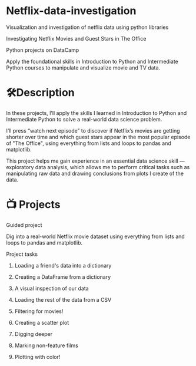 # Netflix-data-investigation
Visualization and investigation of netflix data using python libraries

Investigating Netflix Movies and Guest Stars in The Office

Python projects on DataCamp

Apply the foundational skills in Introduction to Python and Intermediate Python courses to manipulate and visualize movie and TV data.

# 🛠️Description
In these projects, I’ll apply the skills I learned in Introduction to Python and Intermediate Python to solve a real-world data science problem. 

I’ll press “watch next episode” to discover if Netflix’s movies are getting shorter over time and which guest stars appear in the most popular episode of "The Office", using everything from lists and loops to pandas and matplotlib.

This project helps me gain experience in an essential data science skill — exploratory data analysis, which allows me to perform critical tasks such as manipulating raw data and drawing conclusions from plots I create of the data.

# 📺 Projects
	
Guided project

Dig into a real-world Netflix movie dataset using everything from lists and loops to pandas and matplotlib.

Project tasks

1. Loading a friend's data into a dictionary

2. Creating a DataFrame from a dictionary
    
3. A visual inspection of our data

4. Loading the rest of the data from a CSV

5. Filtering for movies!

6. Creating a scatter plot

7. Digging deeper

8. Marking non-feature films

9. Plotting with color!

